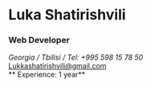 # Luka Shatirishvili

### Web Developer

*Georgia / Tbilisi / Tel: +995 598 15 78 50* <br/>
Lukkashatirishvili@gmail.com <br/>
** Experience: 1 year** <br/>
